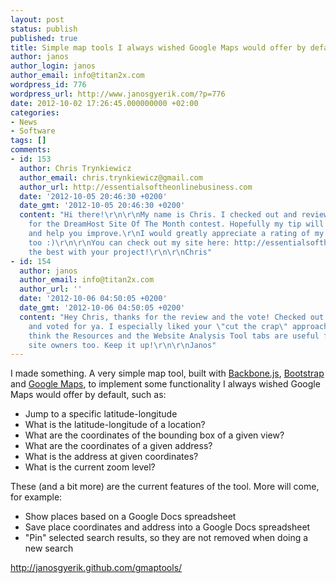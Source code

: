 ```yaml
---
layout: post
status: publish
published: true
title: Simple map tools I always wished Google Maps would offer by default
author: janos
author_login: janos
author_email: info@titan2x.com
wordpress_id: 776
wordpress_url: http://www.janosgyerik.com/?p=776
date: 2012-10-02 17:26:45.000000000 +02:00
categories:
- News
- Software
tags: []
comments:
- id: 153
  author: Chris Trynkiewicz
  author_email: chris.trynkiewicz@gmail.com
  author_url: http://essentialsoftheonlinebusiness.com
  date: '2012-10-05 20:46:30 +0200'
  date_gmt: '2012-10-05 20:46:30 +0200'
  content: "Hi there!\r\n\r\nMy name is Chris. I checked out and reviewed your site
    for the DreamHost Site Of The Month contest. Hopefully my tip will benefit you
    and help you improve.\r\nI would greatly appreciate a rating of my site from you
    too :)\r\n\r\nYou can check out my site here: http://essentialsoftheonlinebusiness.com\r\n\r\nAll
    the best with your project!\r\n\r\nChris"
- id: 154
  author: janos
  author_email: info@titan2x.com
  author_url: ''
  date: '2012-10-06 04:50:05 +0200'
  date_gmt: '2012-10-06 04:50:05 +0200'
  content: "Hey Chris, thanks for the review and the vote! Checked out your site too
    and voted for ya. I especially liked your \"cut the crap\" approach ;-) And I
    think the Resources and the Website Analysis Tool tabs are useful for experienced
    site owners too. Keep it up!\r\n\r\nJanos"
---
```

I made something. A very simple map tool, built with <a href="http://documentcloud.github.com/">Backbone.js</a>, <a href="http://twitter.github.com/bootstrap/">Bootstrap</a> and <a href="https://developers.google.com/maps/">Google Maps</a>, to implement some functionality I always wished Google Maps would offer by default, such as:
<ul>
	<li>Jump to a specific latitude-longitude</li>
	<li>What is the latitude-longitude of a location?</li>
	<li>What are the coordinates of the bounding box of a given view?</li>
	<li>What are the coordinates of a given address?</li>
	<li>What is the address at given coordinates?</li>
	<li>What is the current zoom level?</li>
</ul>
These (and a bit more) are the current features of the tool. More will come, for example:
<div>
<ul>
	<li>Show places based on a Google Docs spreadsheet</li>
	<li>Save place coordinates and address into a Google Docs spreadsheet</li>
	<li>"Pin" selected search results, so they are not removed when doing a new search</li>
</ul>
<div><a href="http://janosgyerik.github.com/gmaptools/">http://janosgyerik.github.com/gmaptools/</a></div>
</div>
